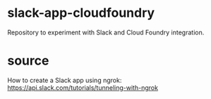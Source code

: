 # slack-app-cloudfoundry
Repository to experiment with Slack and Cloud Foundry integration.

# source
How to create a Slack app using ngrok: https://api.slack.com/tutorials/tunneling-with-ngrok
